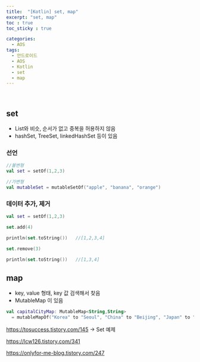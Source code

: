 ```yaml
---
title:  "[Kotlin] set, map"
excerpt: "set, map"
toc : true
toc_sticky : true

categories:
  - AOS
tags: 
  - 안드로이드 
  - AOS
  - Kotlin
  - set
  - map
---
```


<br/>

## set

 - List와 비슷, 순서가 없고 중복을 허용하지 않음
 - hashSet, TreeSet, linkedHashSet 등이 있음

### 선언

```kotlin
//불변형
val set = setOf(1,2,3)

//가변형
val mutableSet = mutableSetOf("apple", "banana", "orange")
```


### 데이터 추가, 제거

```kotlin
val set = setOf(1,2,3)

set.add(4)

println(set.toString())   //[1,2,3,4]

set.remove(3)

println(set.toString())   //[1,3,4]
```

## map

 - key, value 형태, key 값 검색해서 찾음
 - MutableMap 이 있음


```kotlin
val capitalCityMap: MutableMap<String,String> 
  = mutableMapOf("Korea" to "Seoul", "China" to "Beijing", "Japan" to "Tokyo")
```

https://tosuccess.tistory.com/145  -> Set 예제

https://lcw126.tistory.com/341

https://onlyfor-me-blog.tistory.com/247

